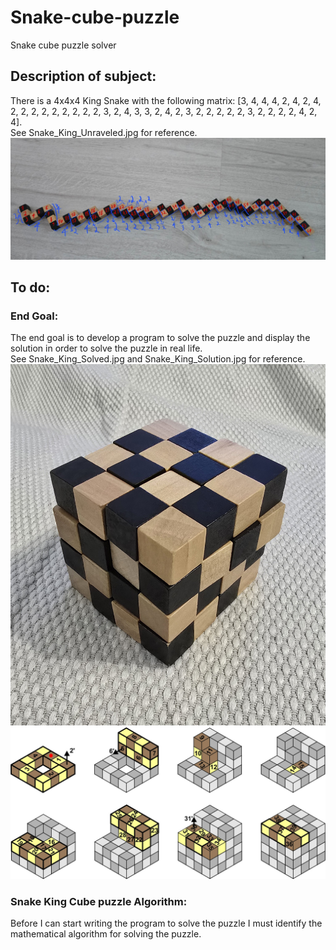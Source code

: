 # Snake-cube-puzzle  
Snake cube puzzle solver

## Description of subject:  
There is a 4x4x4 King Snake with the following matrix: [3, 4, 4, 4, 2, 4, 2, 4, 2, 2, 2, 2, 2, 2, 2, 2, 2, 3, 2, 4, 3, 3, 2, 4, 2, 3, 2, 2, 2, 2, 2, 3, 2, 2, 2, 2, 4, 2, 4].  
See Snake_King_Unraveled.jpg for reference.  
![Snake_King_Unraveled](/Images/Snake_King_Unraveled.jpg)  

## To do:  
### End Goal:  
The end goal is to develop a program to solve the puzzle and display the solution in order to solve the puzzle in real life.  
See Snake_King_Solved.jpg and Snake_King_Solution.jpg for reference.  
![Snake_King_Solved](/Images/Snake_King_Solved.jpg)
![Snake_King_Solution](Images/Snake_King_Solution.jpg)  

### Snake King Cube puzzle Algorithm:  
Before I can start writing the program to solve the puzzle I must identify the mathematical algorithm for solving the puzzle.  

